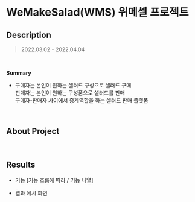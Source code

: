 # WeMakeSalad(WMS) 위메셀 프로젝트
## Description
> 2022.03.02 - 2022.04.04

<br>

**Summary**
- 구매자는 본인이 원하는 샐러드 구성으로 샐러드 구매 <br>
판매자는 본인이 원하는 구성품으로 샐러드를 판매 <br>
구매자-판매자 사이에서 중계역할을 하는 샐러드 판매 플랫폼

 <br>

## About Project

<br>

## Results

- 기능 [기능 흐름에 따라 / 기능 나열]

- 결과 예시 화면

